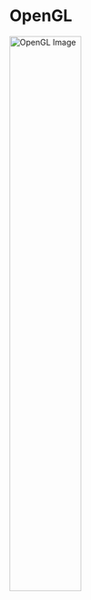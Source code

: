 # OpenGL

<img src="https://www.opengl.org/img/opengl_logo.png" height="50%" width="50%" alt="OpenGL Image">
